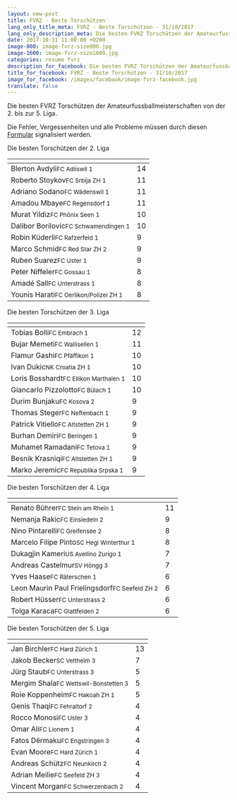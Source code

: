 ```yaml
---
layout: new-post
title: FVRZ - Beste Torschützen
lang_only_title_meta: FVRZ - Beste Torschützen - 31/10/2017
lang_only_description_meta: Die besten FVRZ Torschützen der Amateurfussballmeisterschaften von der 2. bis zur 5. Liga - 31/10/2017
date: 2017-10-31 11:00:00 +0200
image-800: image-fvrz-size800.jpg
image-1600: image-fvrz-size1600.jpg
categories: resume fvrz
description_for_facebook: Die besten FVRZ Torschützen der Amateurfussballmeisterschaften von der 2. bis zur 5. Liga
title_for_facebook: FVRZ - Beste Torschützen - 31/10/2017
image_for_facebook: /images/facebook/image-fvrz-facebook.jpg
translate: false
---
```

Die besten FVRZ Torschützen der Amateurfussballmeisterschaften von der 2. bis zur 5. Liga.

Die Fehler, Vergessenheiten und alle Probleme müssen durch diesen <a href="/formular-fehlermeldung">Formular</a> signalisiert werden.

Die besten Torschützen der 2. Liga

<table class="table"><thead><tr><th><i class="fa fa-male"></i></th><th><i class="fa fa-futbol-o"></i></th></tr></thead><tbody><tr><td>Blerton Avdyli<span class='d-block team-name'><small>FC Adliswil 1</small></span></td><td>14</td></tr><tr><td>Roberto Stoykov<span class='d-block team-name'><small>FC Srbija ZH 1</small></span></td><td>11</td></tr><tr><td>Adriano Sodano<span class='d-block team-name'><small>FC Wädenswil 1</small></span></td><td>11</td></tr><tr><td>Amadou Mbaye<span class='d-block team-name'><small>FC Regensdorf 1</small></span></td><td>11</td></tr><tr><td>Murat Yildiz<span class='d-block team-name'><small>FC Phönix Seen 1</small></span></td><td>10</td></tr><tr><td>Dalibor Borilovic<span class='d-block team-name'><small>FC Schwamendingen 1</small></span></td><td>10</td></tr><tr><td>Robin Küderli<span class='d-block team-name'><small>FC Rafzerfeld 1</small></span></td><td>9</td></tr><tr><td>Marco Schmid<span class='d-block team-name'><small>FC Red Star ZH 2</small></span></td><td>9</td></tr><tr><td>Ruben Suarez<span class='d-block team-name'><small>FC Uster 1</small></span></td><td>9</td></tr><tr><td>Peter Niffeler<span class='d-block team-name'><small>FC Gossau 1</small></span></td><td>8</td></tr><tr><td>Amadé Sall<span class='d-block team-name'><small>FC Unterstrass 1</small></span></td><td>8</td></tr><tr><td>Younis Harati<span class='d-block team-name'><small>FC Oerlikon/Polizei ZH 1</small></span></td><td>8</td></tr></tbody></table>

Die besten Torschützen der 3. Liga

<table class="table"><thead><tr><th><i class="fa fa-male"></i></th><th><i class="fa fa-futbol-o"></i></th></tr></thead><tbody><tr><td>Tobias Bolli<span class='d-block team-name'><small>FC Embrach 1</small></span></td><td>12</td></tr><tr><td>Bujar Memeti<span class='d-block team-name'><small>FC Wallisellen 1</small></span></td><td>11</td></tr><tr><td>Flamur Gashi<span class='d-block team-name'><small>FC Pfäffikon 1</small></span></td><td>10</td></tr><tr><td>Ivan Dukic<span class='d-block team-name'><small>NK Croatia ZH 1</small></span></td><td>10</td></tr><tr><td>Loris Bosshardt<span class='d-block team-name'><small>FC Ellikon Marthalen 1</small></span></td><td>10</td></tr><tr><td>Giancarlo Pizzolotto<span class='d-block team-name'><small>FC Bülach 1</small></span></td><td>10</td></tr><tr><td>Durim Bunjaku<span class='d-block team-name'><small>FC Kosova 2</small></span></td><td>9</td></tr><tr><td>Thomas Steger<span class='d-block team-name'><small>FC Neftenbach 1</small></span></td><td>9</td></tr><tr><td>Patrick Vitiello<span class='d-block team-name'><small>FC Altstetten ZH 1</small></span></td><td>9</td></tr><tr><td>Burhan Demiri<span class='d-block team-name'><small>FC Beringen 1</small></span></td><td>9</td></tr><tr><td>Muhamet Ramadani<span class='d-block team-name'><small>FC Tetova 1</small></span></td><td>9</td></tr><tr><td>Besnik Krasniqi<span class='d-block team-name'><small>FC Altstetten ZH 1</small></span></td><td>9</td></tr><tr><td>Marko Jeremic<span class='d-block team-name'><small>FC Republika Srpska 1</small></span></td><td>9</td></tr></tbody></table>

Die besten Torschützen der 4. Liga

<table class="table"><thead><tr><th><i class="fa fa-male"></i></th><th><i class="fa fa-futbol-o"></i></th></tr></thead><tbody><tr><td>Renato Bührer<span class='d-block team-name'><small>FC Stein am Rhein 1</small></span></td><td>11</td></tr><tr><td>Nemanja Rakic<span class='d-block team-name'><small>FC Einsiedeln 2</small></span></td><td>9</td></tr><tr><td>Nino Pintarelli<span class='d-block team-name'><small>FC Greifensee 2</small></span></td><td>8</td></tr><tr><td>Marcelo Filipe Pinto<span class='d-block team-name'><small>SC Hegi Winterthur 1</small></span></td><td>8</td></tr><tr><td>Dukagjin Kameri<span class='d-block team-name'><small>US Avellino Zurigo 1</small></span></td><td>7</td></tr><tr><td>Andreas Castelmur<span class='d-block team-name'><small>SV Höngg 3</small></span></td><td>7</td></tr><tr><td>Yves Haase<span class='d-block team-name'><small>FC Räterschen 1</small></span></td><td>6</td></tr><tr><td>Leon Maurin Paul Frielingsdorf<span class='d-block team-name'><small>FC Seefeld ZH 2</small></span></td><td>6</td></tr><tr><td>Robert Hüsser<span class='d-block team-name'><small>FC Unterstrass 2</small></span></td><td>6</td></tr><tr><td>Tolga Karaca<span class='d-block team-name'><small>FC Glattfelden 2</small></span></td><td>6</td></tr></tbody></table>

Die besten Torschützen der 5. Liga

<table class="table"><thead><tr><th><i class="fa fa-male"></i></th><th><i class="fa fa-futbol-o"></i></th></tr></thead><tbody><tr><td>Jan Birchler<span class='d-block team-name'><small>FC Hard Zürich 1</small></span></td><td>13</td></tr><tr><td>Jakob Becker<span class='d-block team-name'><small>SC Veltheim 3</small></span></td><td>7</td></tr><tr><td>Jürg Staub<span class='d-block team-name'><small>FC Unterstrass 3</small></span></td><td>5</td></tr><tr><td>Mergim Shala<span class='d-block team-name'><small>FC Wettswil-Bonstetten 3</small></span></td><td>5</td></tr><tr><td>Roie Koppenheim<span class='d-block team-name'><small>FC Hakoah ZH 1</small></span></td><td>5</td></tr><tr><td>Genis Thaqi<span class='d-block team-name'><small>FC Fehraltorf 2</small></span></td><td>4</td></tr><tr><td>Rocco Monosi<span class='d-block team-name'><small>FC Uster 3</small></span></td><td>4</td></tr><tr><td>Omar Ali<span class='d-block team-name'><small>FC Lionem 1</small></span></td><td>4</td></tr><tr><td>Fatos Dërmaku<span class='d-block team-name'><small>FC Engstringen 3</small></span></td><td>4</td></tr><tr><td>Evan Moore<span class='d-block team-name'><small>FC Hard Zürich 1</small></span></td><td>4</td></tr><tr><td>Andreas Schütz<span class='d-block team-name'><small>FC Neunkirch 2</small></span></td><td>4</td></tr><tr><td>Adrian Meilie<span class='d-block team-name'><small>FC Seefeld ZH 3</small></span></td><td>4</td></tr><tr><td>Vincent Morgan<span class='d-block team-name'><small>FC Schwerzenbach 2</small></span></td><td>4</td></tr></tbody></table>

